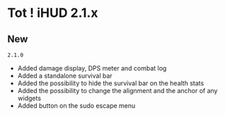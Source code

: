 # Tot ! iHUD 2.1.x
## New

`2.1.0`
- Added damage display, DPS meter and combat log
- Added a standalone survival bar
- Added the possibility to hide the survival bar on the health stats
- Added the possibility to change the alignment and the anchor of any widgets
- Added button on the sudo escape menu